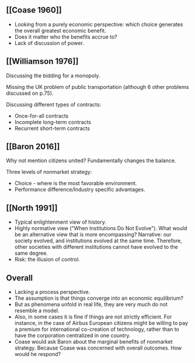 ## [[Coase 1960]]
* Looking from a purely economic perspective: which choice generates the overall greatest economic benefit.
* Does it matter who the benefits accrue to?
* Lack of discussion of power.

## [[Williamson 1976]]
Discussing the bidding for a monopoly.

Missing the UK problem of public transportation (although 6 other problems discussed on p.75).

Discussing different types of contracts:
* Once-for-all contracts
* Incomplete long-term contracts
* Recurrent short-term contracts

## [[Baron 2016]]

Why not mention citizens united? Fundamentally changes the balance.

Three levels of nonmarket strategy:
* Choice - where is the most favorable environment.
* Performance difference/Industry specific advantages.

## [[North 1991]]
* Typical enlightenment view of history.
* Highly normative view ("When Institutions Do Not Evolve"). What would be an alternative view that is more encompassing? Narrative: our society evolved, and institutions evolved at the same time. Therefore, other societies with different institutions cannot have evolved to the same degree.
* Risk: the illusion of control.

## Overall
* Lacking a process perspective.
* The assumption is that things converge into an economic equilibrium?
* But as phenomena unfold in real life, they are very much do not resemble a model.
* Also, in some cases it is fine if things are not strictly efficient. For instance, in the case of Airbus European citizens might be willing to pay a premium for international co-creation of technology, rather than to have the corporation centralized in one country.
* Coase would ask Baron about the marginal benefits of nonmarket strategy. Because Coase was concerned with overall outcomes. How would he respond?
